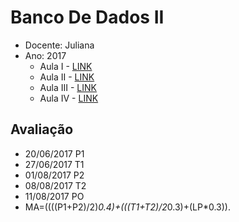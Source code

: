 # Banco De Dados II
* Docente: Juliana
* Ano: 2017
   * Aula I - [LINK](https://github.com/rafaelgov95/BancoDeDadosII/blob/master/Aula-I-25-04-2017.md)
   * Aula II - [LINK](https://github.com/rafaelgov95/BancoDeDadosII/blob/master/Aula-II-02-05-2017.md)
   * Aula III - [LINK](https://github.com/rafaelgov95/BancoDeDadosII/blob/master/Aula-III-09-05-2017.md)
   * Aula IV - [LINK](https://github.com/rafaelgov95/BancoDeDadosII/blob/master/Aula-IV-16-05-2017.md)

## Avaliação
   * 20/06/2017 P1
   * 27/06/2017 T1
   * 01/08/2017 P2
   * 08/08/2017 T2
   * 11/08/2017 PO  
   * MA=((((P1+P2)/2)*0.4)+(((T1+T2)/2*0.3)+(LP*0.3)).
   

